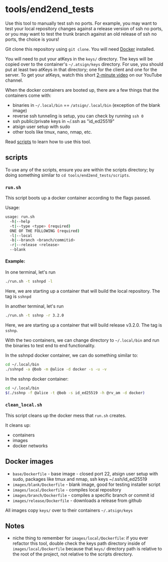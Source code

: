 # tools/end2end_tests

Use this tool to manually test ssh no ports. For example, you may want to test your local repository changes against a release version of ssh no ports, or you may want to test the trunk branch against an old release of ssh no ports, the choice is yours!

Git clone this repository using `git clone`. You will need [Docker](https://docs.docker.com/get-docker/) installed.

You will need to put your atKeys in the `keys/` directory. The keys will be copied over to the container's `~/.atsign/keys` directory. For use, you should put at least two atKeys in that directory; one for the client and one for the server. To get your atKeys, watch this short [2-minute video](https://www.youtube.com/watch?v=tDqrLKSKes8) on our YouTube channel. 

When the docker containers are booted up, there are a few things that the containers come with:

- binaries in `~/.local/bin` == `/atsign/.local/bin` (exception of the blank image)
- reverse ssh tunneling is setup, you can check by running `ssh 0`
- ssh public/private keys in ~/.ssh as "id_ed25519"
- atsign user setup with sudo
- other tools like tmux, nano, nmap, etc.

Read [scripts](#scripts) to learn how to use this tool.

## scripts

To use any of the scripts, ensure you are within the scripts directory; by doing something similar to `cd tools/end2end_tests/scripts`.

### `run.sh`

This script boots up a docker container according to the flags passed.

Usage:

```sh
usage: run.sh
  -h|--help
  -t|--type <type> (required)
  ONE OF THE FOLLOWING (required)
  -l|--local
  -b|--branch <branch/commitid>
  -r|--release <release>
  --blank
```

#### Example:

In one terminal, let's run

```sh
./run.sh -t sshnpd -l
```

Here, we are starting up a container that will build the local repository. The tag is `sshnpd`

In another terminal, let's run

```sh
./run.sh -t sshnp -r 3.2.0
```

Here, we are starting up a container that will build release v3.2.0. The tag is `sshnp`.

With the two containers, we can change directory to `~/.local/bin` and run the binaries to test end to end functionality.

In the sshnpd docker container, we can do something similar to:

```sh
cd ~/.local/bin
./sshnpd -a @bob -m @alice -d docker -s -u -v
```

In the sshnp docker container:

```sh
cd ~/.local/bin
$(./sshnp -f @alice -t @bob -s id_ed25519 -h @rv_am -d docker) 
```

### `clean_local.sh`

This script cleans up the docker mess that `run.sh` creates.

It cleans up:

- containers
- images
- docker networks

## Docker images

- `base/Dockerfile` - base image - closed port 22, atsign user setup with sudo, packages like tmux and nmap, ssh keys ~/.ssh/id_ed25519
- `images/blank/Dockerfile` - blank image, good for testing installer script
- `images/local/Dockerfile` - compiles local repository
- `images/branch/Dockerfile` - compiles a specific branch or commit id
- `images/release/Dockerfile` - downloads a release from github

All images copy `keys/` over to their containers `~/.atsign/keys`

## Notes

- niche thing to remember for `images/local/Dockerfile`: if you ever refactor this tool, double check the keys path directory inside of `images/local/Dockerfile` because that `keys/` directory path is relative to the root of the project, not relative to the scripts directory.

